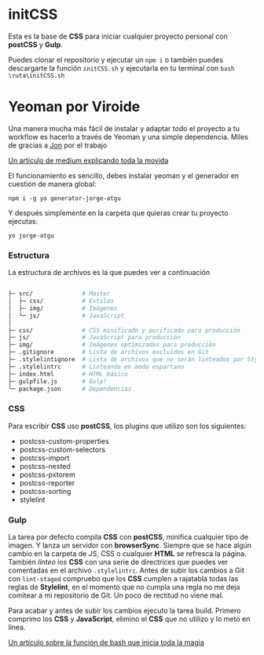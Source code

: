 # initCSS

Esta es la base de **CSS** para iniciar cualquier proyecto personal con **postCSS** y **Gulp**.

Puedes clonar el repositorio y ejecutar un `npm i` o también puedes descargarte la función `initCSS.sh` y ejecutarla en tu terminal con `bash \ruta\initCSS.sh`

# Yeoman por Viroide

Una manera mucha más fácil de instalar y adaptar todo el proyecto a tu workflow es hacerlo a través de Yeoman y una simple dependencia. Miles de gracias a [Jon](https://github.com/viroide) por el trabajo 

[Un artículo de medium explicando toda la movida](https://medium.com/@viroide/un-pequeño-regalo-para-jorge-aznar-38c558e57e95)

El funcionamiento es sencillo, debes instalar yeoman y el generador en cuestión de manera global:

```
npm i -g yo generator-jorge-atgu
```

Y después simplemente en la carpeta que quieras crear tu proyecto ejecutas:

```
yo jorge-atgu
```


### Estructura

La estructura de archivos es la que puedes ver a continuación


```bash

├─ src/              # Master
│  ├─ css/           # Estilos
│  ├─ img/           # Imágenes
│  └─ js/            # JavaScript
│
├─ css/              # CSS minificado y purificado para producción
├─ js/               # JavaScript para producción
├─ img/              # Imágenes optimizadas para producción
├─ .gitignore        # Lista de archivos excluídos en Git
├─ .stylelintignore  # Lista de archivos que no serán linteados por Stylelint
├─ .stylelintrc      # Linteando en modo espartano
├─ index.html        # HTML básico
├─ gulpfile.js       # Gulp!
└─ package.json      # Dependencias
```

### CSS

Para escribir **CSS** uso **postCSS**, los plugins que utilizo son los siguientes:

* postcss-custom-properties
* postcss-custom-selectors
* postcss-import
* postcss-nested
* postcss-pxtorem
* postcss-reporter
* postcss-sorting
* stylelint

### Gulp

La tarea por defecto compila **CSS** con **postCSS**, minifica cualquier tipo de imagen. Y lanza un servidor con **browserSync**. Siempre que se hace algún cambio en la carpeta de JS, CSS o cualquier **HTML** se refresca la página. También *linteo* los **CSS** con una serie de directrices que puedes ver comentadas en el archivo `.stylelintrc`. Antes de subir los cambios a Git con `lint-staged` compruebo que los **CSS** cumplen a rajatabla todas las reglas de **Stylelint**, en el momento que no cumpla una regla no me deja comitear a mi repositorio de Git. Un poco de rectitud no viene mal.

Para acabar y antes de subir los cambios ejecuto la tarea build. Primero comprimo los **CSS** y **JavaScript**, elimino el **CSS** que no utilizo y lo meto en línea.

[Un artículo sobre la función de bash que inicia toda la magia](http://jorgeatgu.com/blog/iniciando-proyectos-desde-cero/)
